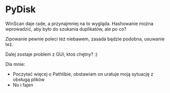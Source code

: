 # PyDisk

WinScan daje rade, a przynajmniej na to wygląda.
Hashowanie można wprowadzić, aby było do szukania duplikatów, ale po co?

Zipowanie pewnie poleci też niebawem, zasada będzie podobna, usuwanie też.

Dalej zostaje problem z GUI, ktoś chętny? :)

Dla mnie:

- Poczytać więcej o Pathlibie, obstawiam on uratuje moją sytuację z obsługą plików
- No i fajen
